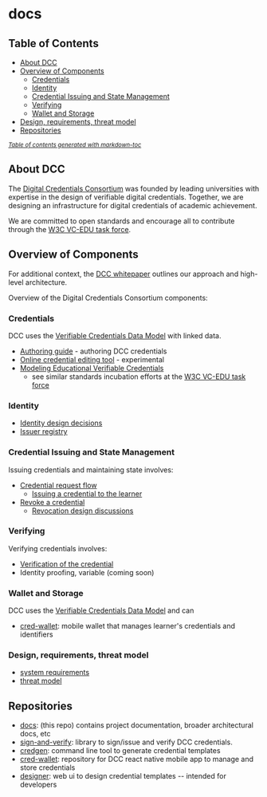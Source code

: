 # docs

## Table of Contents

- [About DCC](#about-dcc)
- [Overview of Components](#overview-of-components)
  * [Credentials](#credentials)
  * [Identity](#identity)
  * [Credential Issuing and State Management](#credential-issuing-and-state-management)
  * [Verifying](#verifying)
  * [Wallet and Storage](#wallet-and-storage)
- [Design, requirements, threat model](#design--requirements--threat-model)
- [Repositories](#repositories)

<small><i><a href='http://ecotrust-canada.github.io/markdown-toc/'>Table of contents generated with markdown-toc</a></i></small>

## About DCC

The [Digital Credentials Consortium](https://digitalcredentials.mit.edu/) was founded by leading universities with expertise in the design of verifiable digital credentials. Together, we are designing an infrastructure for digital credentials of academic achievement.

We are committed to open standards and encourage all to contribute through the [W3C VC-EDU task force](https://w3c-ccg.github.io/vc-ed/).

## Overview of Components

For additional context, the [DCC whitepaper](https://digitalcredentials.mit.edu/wp-content/uploads/2020/02/white-paper-building-digital-credential-infrastructure-future.pdf) outlines our approach and high-level architecture. 

Overview of the Digital Credentials Consortium components:

### Credentials

DCC uses the [Verifiable Credentials Data Model](https://w3c.github.io/vc-data-model/) with linked data. 
- [Authoring guide](authoring/README.md) - authoring DCC credentials
- [Online credential editing tool](https://digitalcredentials.github.io/playground/) - experimental
- [Modeling Educational Verifiable Credentials](https://w3c-ccg.github.io/vc-ed-models/) 
  - see similar standards incubation efforts at the [W3C VC-EDU task force](https://w3c-ccg.github.io/vc-ed/)

### Identity

- [Identity design decisions](identity/design_decisions.md)
- [Issuer registry](identity/issuer_registry.md)

### Credential Issuing and State Management

Issuing credentials and maintaining state involves:

- [Credential request flow](request/credential_request.md)
  - [Issuing a credential to the learner](credential/issue_credential.md)
- [Revoke a credential](credential/revoke_credential.md)
  - [Revocation design discussions](credential/revoke_credential_design_discussions.md)

### Verifying

Verifying credentials involves:
- [Verification of the credential](verification/verify_credential.md)
- Identity proofing, variable (coming soon)

### Wallet and Storage
DCC uses the [Verifiable Credentials Data Model](https://w3c.github.io/vc-data-model/) and can  

- [cred-wallet](https://github.com/digitalcredentials/cred-wallet): mobile wallet that manages learner's credentials and identifiers

### Design, requirements, threat model

- [system requirements](system/requirements.md)
- [threat model](system/threat_model.md)

## Repositories

- [docs](https://github.com/digitalcredentials/docs): (this repo) contains project documentation, broader architectural docs, etc
- [sign-and-verify](https://github.com/digitalcredentials/sign-and-verify): library to sign/issue and verify DCC credentials. 
- [credgen](https://github.com/digitalcredentials/credgen): command line tool to generate credential templates
- [cred-wallet](https://github.com/digitalcredentials/cred-wallet): repository for DCC react native mobile app to manage and store credentials 
- [designer](https://github.com/digitalcredentials/designer): web ui to design credential templates -- intended for developers

